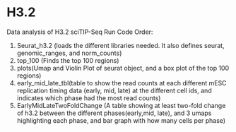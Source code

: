 # H3.2
Data analysis of H3.2 sciTIP-Seq
Run Code Order:
1. Seurat_h3.2 (loads the different libraries needed. It also defines seurat, genomic_ranges, and norm_counts)
2. top_100 (Finds the top 100 regions)
3. plots(Umap and Violin Plot of seurat object, and a box plot of the top 100 regions)
4. early_mid_late_tbl(table to show the read counts at each different mESC replication timing data (early, mid, late) at the different cell ids, and indicates which phase had the most read counts)
5. EarlyMidLateTwoFoldChange (A table showing at least two-fold change of h3.2 between the different phases(early,mid, late), and 3 umaps highlighting each phase, and bar graph with how many cells per phase)
   

